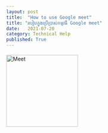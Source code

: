 ```yaml
---
layout: post
title:  "How to use Google meet"             
title: "របៀបក្នុងប្រើប្រាស់កម្មវធី Google meet"
date:   2021-07-20
category: Technical Help
published: True
---
```

<img src="https://fonts.gstatic.com/s/i/productlogos/meet_2020q4/v1/web-96dp/logo_meet_2020q4_color_2x_web_96dp.png" alt="Meet" jsname="HiaYvf" jsaction="load:XAeZkd;" class="n3VNCb" data-noaft="1" style="width: 192px; height: 192px; margin: 3.9px 0px;">
